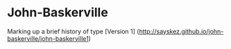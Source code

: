 # John-Baskerville
Marking up a brief history of type
[Version 1] (http://sayskez.github.io/john-baskerville/john-baskerville1)